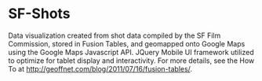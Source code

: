 # SF-Shots
Data visualization created from shot data compiled by the SF Film Commission, stored in Fusion Tables, and geomapped onto Google Maps using the Google Maps Javascript API. JQuery Mobile UI framework utilized to optimize for tablet display and interactivity. For more details, see the How To at http://geoffnet.com/blog/2011/07/16/fusion-tables/.